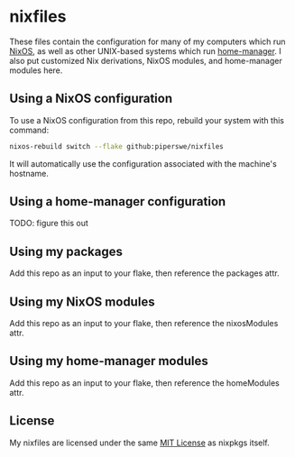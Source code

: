 # nixfiles

These files contain the configuration for many of my computers which run [NixOS](https://nixos.org/), as well as other UNIX-based systems which run [home-manager](https://github.com/nix-community/home-manager). I also put customized Nix derivations, NixOS modules, and home-manager modules here.

## Using a NixOS configuration

To use a NixOS configuration from this repo, rebuild your system with this command:

```sh
nixos-rebuild switch --flake github:piperswe/nixfiles
```

It will automatically use the configuration associated with the machine's hostname.

## Using a home-manager configuration

TODO: figure this out

## Using my packages

Add this repo as an input to your flake, then reference the packages attr.

## Using my NixOS modules

Add this repo as an input to your flake, then reference the nixosModules attr.

## Using my home-manager modules

Add this repo as an input to your flake, then reference the homeModules attr.

## License

My nixfiles are licensed under the same [MIT License](COPYING) as nixpkgs itself.
